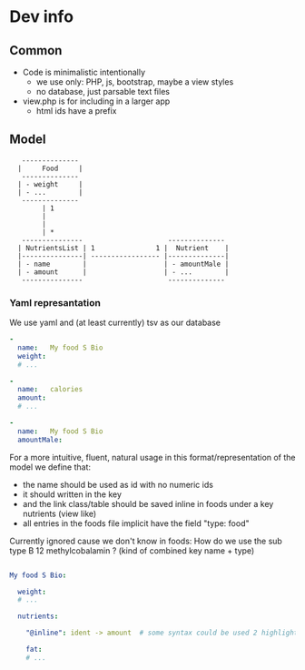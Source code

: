 # Dev info

Common
----------------------------------------------------------

- Code is minimalistic intentionally
  - we use only: PHP, js, bootstrap, maybe a view styles
  - no database, just parsable text files
- view.php is for including in a larger app
  - html ids have a prefix

Model
----------------------------------------------------------

```
   --------------
  |     Food     |
   --------------
  | - weight     |
  | - ...        |
   --------------
        | 1
        |  
        |
        | *
   ---------------                     --------------
  | NutrientsList | 1               1 |  Nutrient    |
  |---------------| ----------------- |--------------|
  | - name        |                   | - amountMale |
  | - amount      |                   | - ...        |
   ---------------                     --------------
```



### Yaml represantation

We use yaml and (at least currently) tsv as our database

```yaml
- 
  name:   My food S Bio
  weight: 
  # ...

-
  name:   calories
  amount: 
  # ...

- 
  name:   My food S Bio
  amountMale:
```

For a more intuitive, fluent, natural usage in this format/representation of the model we define that:

- the name should be used as id with no numeric ids
- it should written in the key
- and the link class/table should be saved inline in foods under a key nutrients (view like)
- all entries in the foods file implicit have the field "type: food"

Currently ignored cause we don't know in foods: How do we use the sub type B 12 methylcobalamin ? (kind of combined key name + type)


```yaml

My food S Bio:

  weight: 
  # ...

  nutrients:

    "@inline": ident -> amount  # some syntax could be used 2 highlight that the link class is saved inline

    fat:
    # ...
```
